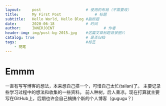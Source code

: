 ```yaml
---
layout:     post                    # 使用的布局（不需要改）
title:      My First Post               # 标题 
subtitle:   Hello World, Hello Blog #副标题
date:       2020-06-18              # 时间
author:     INNERJOINT                      # 作者
header-img: img/post-bg-2015.jpg    #这篇文章标题背景图片
catalog: true                       # 是否归档
tags:                               #标签
    - 随笔
---
```


# Emmm

一直有写写博客的想法，本来想自己搭一个，可惜自己太忙(tailan)了。
主要记录些学习过程中的想法和收集的一些资料。
前人种树，后人乘凉。现在打算就主要写在GitHub上，后期也许会自己搞搞个新的个人博客（gugugu？）